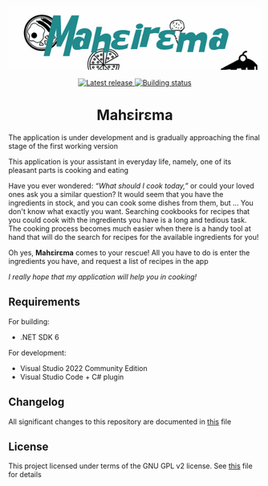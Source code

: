 <div align="center">
  <p>
    <a href="https://github.com/Eixini/Maheirema">
      <img src="./AnimatedLogo.gif" alt="Application logo" />
    </a>
  </p>

  <p>
    <a href="https://github.com/Eixini/Maheirema/releases/tag/v0.1">
      <img src="https://img.shields.io/github/v/release/Eixini/Maheirema?include_prereleases" alt="Latest release" />
    </a>
    <a href="https://github.com/Eixini/Maheirema/actions/workflows/building.yml">
      <img src="https://img.shields.io/github/workflow/status/Eixini/Maheirema/Building application" alt="Building status" />
    </a>
  </p>

  <h1>Mahεirεma</h1>
</div>

The application is under development and is gradually approaching the final stage of the first working version

This application is your assistant in everyday life, namely, one of its pleasant parts is cooking and eating

Have you ever wondered: _“What should I cook today,”_ or could your loved ones ask you a similar question? It would seem that you have the ingredients in stock, and you can cook some dishes from them, but ... You don't know what exactly you want.
Searching cookbooks for recipes that you could cook with the ingredients you have is a long and tedious task.
The cooking process becomes much easier when there is a handy tool at hand that will do the search for recipes for the available ingredients for you!

Oh yes, **Mahεirεma** comes to your rescue! All you have to do is enter the ingredients you have, and request a list of recipes in the app

_I really hope that my application will help you in cooking!_

## Requirements

For building:

- .NET SDK 6

For development:

- Visual Studio 2022 Community Edition
- Visual Studio Code + C# plugin

## Changelog

All significant changes to this repository are documented in [this](CHANGELOG.md) file

## License

This project licensed under terms of the GNU GPL v2 license. See [this](LICENSE) file for details
